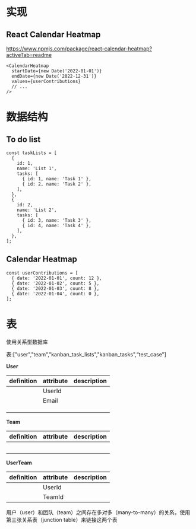 # 实现

## React Calendar Heatmap

https://www.npmjs.com/package/react-calendar-heatmap?activeTab=readme

```
<CalendarHeatmap
  startDate={new Date('2022-01-01')}
  endDate={new Date('2022-12-31')}
  values={userContributions}
  // ...
/>
```



# **数据结构**

## To do list

```
const taskLists = [
  {
    id: 1,
    name: 'List 1',
    tasks: [
      { id: 1, name: 'Task 1' },
      { id: 2, name: 'Task 2' },
    ],
  },
  {
    id: 2,
    name: 'List 2',
    tasks: [
      { id: 3, name: 'Task 3' },
      { id: 4, name: 'Task 4' },
    ],
  },
];

```



## Calendar Heatmap

```
const userContributions = [
  { date: '2022-01-01', count: 12 },
  { date: '2022-01-02', count: 5 },
  { date: '2022-01-03', count: 8 },
  { date: '2022-01-04', count: 0 },
];
```





# 表

使用关系型数据库

表:["user","team","kanban_task_lists","kanban_tasks",“test_case"]

**User**

| definition | attribute | description |
| ---------- | --------- | ----------- |
|            | UserId    |             |
|            | Email     |             |
|            |           |             |
|            |           |             |
|            |           |             |

**Team**

| definition | attribute | description |
| ---------- | --------- | ----------- |
|            |           |             |
|            |           |             |
|            |           |             |
|            |           |             |
|            |           |             |

**UserTeam**

| definition | attribute | description |
| ---------- | --------- | ----------- |
|            | UserId    |             |
|            | TeamId    |             |

用户（user）和团队（team）之间存在多对多（many-to-many）的关系，使用第三张关系表（junction table）来链接这两个表
